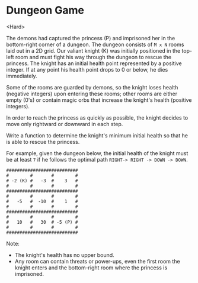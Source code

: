 # Dungeon Game

\<Hard>

The demons had captured the princess (P) and imprisoned her in the bottom-right
corner of a dungeon. The dungeon consists of `M x N` rooms laid out in a 2D grid.
Our valiant knight (K) was initially positioned in the top-left room and must
fight his way through the dungeon to rescue the princess. The knight has an
initial health point represented by a positive integer. If at any point his
health point drops to 0 or below, he dies immediately.

Some of the rooms are guarded by demons, so the knight loses health (negative
integers) upon entering these rooms; other rooms are either empty (0's) or
contain magic orbs that increase the knight's health (positive integers).

In order to reach the princess as quickly as possible, the knight decides to
move only rightward or downward in each step.

Write a function to determine the knight's minimum initial health so that he is
able to rescue the princess.

For example, given the dungeon below, the initial health of the knight must be
at least `7` if he follows the optimal path `RIGHT-> RIGHT -> DOWN -> DOWN`.

```
###########################
#        #       #        #
# -2 (K) #   -3  #    3   #
#        #       #        #
###########################
#        #       #        #
#   -5   #  -10  #    1   #
#        #       #        #
###########################
#        #       #        #
#   10   #   30  # -5 (P) #
#        #       #        #
###########################
```

Note:
- The knight's health has no upper bound.
- Any room can contain threats or power-ups, even the first room the knight
  enters and the bottom-right room where the princess is imprisoned.
